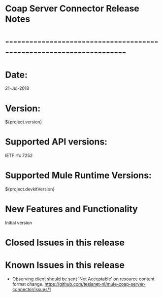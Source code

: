 # Coap Server Connector Release Notes
# --------------------------------------------------------------------
# Date: 
21-Jul-2018
# Version:
${project.version}
# Supported API versions: 
IETF rfc 7252
# Supported Mule Runtime Versions: 
${project.devkitVersion}
# New Features and Functionality
Initial version
# Closed Issues in this release

# Known Issues in this release
- Observing client should be sent 'Not Acceptable' on resource content format change. https://github.com/teslanet-nl/mule-coap-server-connector/issues/1